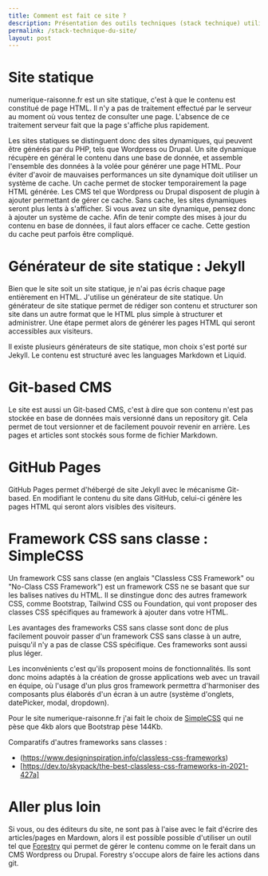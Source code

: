 ```yaml
---
title: Comment est fait ce site ?
description: Présentation des outils techniques (stack technique) utilisés pour réaliser le site www.numerique-raisonne.fr
permalink: /stack-technique-du-site/
layout: post
---
```


# Site statique

numerique-raisonne.fr est un site statique, c'est à que le contenu est constitué de page HTML. 
Il n'y a pas de traitement effectué par le serveur au moment où vous tentez de consulter une page. L'absence de ce traitement serveur fait que la page s'affiche plus rapidement.

Les sites statiques se distinguent donc des sites dynamiques, qui peuvent être générés par du PHP, tels que Wordpress ou Drupal. 
Un site dynamique récupère en général le contenu dans une base de donnée, et assemble l'ensemble des données à la volée pour générer une page HTML.
Pour éviter d'avoir de mauvaises performances un site dynamique doit utiliser un système de cache. Un cache permet de stocker temporairement la page HTML générée.
Les CMS tel que Wordpress ou Drupal disposent de plugin à ajouter permettant de gérer ce cache.
Sans cache, les sites dynamiques seront plus lents à s'afficher. Si vous avez un site dynamique, pensez donc à ajouter un système de cache.
Afin de tenir compte des mises à jour du contenu en base de données, il faut alors effacer ce cache. Cette gestion du cache peut parfois être compliqué.

# Générateur de site statique : Jekyll

Bien que le site soit un site statique, je n'ai pas écris chaque page entièrement en HTML. J'utilise un générateur de site statique.
Un générateur de site statique permet de rédiger son contenu et structurer son site dans un autre format que le HTML plus simple à structurer et administrer.
Une étape permet alors de générer les pages HTML qui seront accessibles aux visiteurs.

Il existe plusieurs générateurs de site statique, mon choix s'est porté sur Jekyll. Le contenu est structuré avec les languages Markdown et Liquid.

# Git-based CMS

Le site est aussi un Git-based CMS, c'est à dire que son contenu n'est pas stockée en base de données mais versionné dans un repository git.
Cela permet de tout versionner et de facilement pouvoir revenir en arrière. Les pages et articles sont stockés sous forme de fichier Markdown.

# GitHub Pages

GitHub Pages permet d'hébergé de site Jekyll avec le mécanisme Git-based. En modifiant le contenu du site dans GitHub, celui-ci génère les pages HTML qui seront alors visibles des visiteurs.

# Framework CSS sans classe : SimpleCSS

Un framework CSS sans classe (en anglais "Classless CSS Framework" ou "No-Class CSS Framework") est un framework CSS ne se basant que sur les balises natives du HTML.
Il se dinstingue donc des autres framework CSS, comme Bootstrap, Tailwind CSS ou Foundation, qui vont proposer des classes CSS spécifiques au framework à ajouter dans votre HTML.

Les avantages des frameworks CSS sans classe sont donc de plus facilement pouvoir passer d'un framework CSS sans classe à un autre, puisqu'il n'y a pas de classe CSS spécifique. Ces frameworks sont aussi plus léger.

Les inconvénients c'est qu'ils proposent moins de fonctionnalités. Ils sont donc moins adaptés à la création de grosse applications web avec un travail en équipe, où l'usage d'un plus gros framework permettra d'harmoniser des composants plus élaborés d'un écran à un autre (système d'onglets, datePicker, modal, dropdown).

Pour le site numerique-raisonne.fr j'ai fait le choix de [SimpleCSS](https://simplecss.org/) qui ne pèse que 4kb alors que Bootstrap pèse 144Kb.

Comparatifs d'autres frameworks sans classes :
* (https://www.designinspiration.info/classless-css-frameworks)
* [https://dev.to/skypack/the-best-classless-css-frameworks-in-2021-427a]

# Aller plus loin

Si vous, ou des éditeurs du site, ne sont pas à l'aise avec le fait d'écrire des articles/pages en Mardown, alors il est possible possible d'utiliser un outil tel que [Forestry](https://forestry.io/) qui permet de gérer le contenu comme on le ferait dans un CMS Wordpress ou Drupal.
Forestry s'occupe alors de faire les actions dans git.
